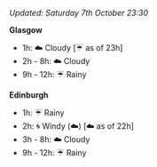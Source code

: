 *Updated: Saturday 7th October 23:30*

**Glasgow**

* 1h: :cloud: Cloudy [:umbrella: as of 23h]
* 2h - 8h: :cloud: Cloudy
* 9h - 12h: :umbrella: Rainy

**Edinburgh**

* 1h: :umbrella: Rainy
* 2h: :cyclone: Windy (:cloud:) [:cloud: as of 22h]
* 3h - 8h: :cloud: Cloudy
* 9h - 12h: :umbrella: Rainy
